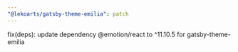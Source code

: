```yaml
---
"@lekoarts/gatsby-theme-emilia": patch
---
```


fix(deps): update dependency @emotion/react to ^11.10.5 for gatsby-theme-emilia
